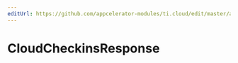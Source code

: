```yaml
---
editUrl: https://github.com/appcelerator-modules/ti.cloud/edit/master/apidoc/Checkins/Checkins.yml
---
```

# CloudCheckinsResponse

<TypeHeader/>

<ApiDocs/>
